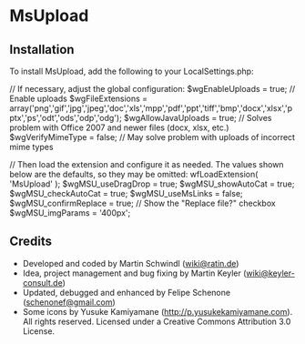 ﻿# MsUpload

## Installation

To install MsUpload, add the following to your LocalSettings.php:

// If necessary, adjust the global configuration:
$wgEnableUploads = true; // Enable uploads
$wgFileExtensions = array('png','gif','jpg','jpeg','doc','xls','mpp','pdf','ppt','tiff','bmp','docx','xlsx','pptx','ps','odt','ods','odp','odg');
$wgAllowJavaUploads = true; // Solves problem with Office 2007 and newer files (docx, xlsx, etc.)
$wgVerifyMimeType = false; // May solve problem with uploads of incorrect mime types

// Then load the extension and configure it as needed. The values shown below are the defaults, so they may be omitted:
wfLoadExtension( 'MsUpload' );
$wgMSU_useDragDrop = true;
$wgMSU_showAutoCat = true;
$wgMSU_checkAutoCat = true;
$wgMSU_useMsLinks = false;
$wgMSU_confirmReplace = true; // Show the "Replace file?" checkbox
$wgMSU_imgParams = '400px';

## Credits

* Developed and coded by Martin Schwindl (wiki@ratin.de)
* Idea, project management and bug fixing by Martin Keyler (wiki@keyler-consult.de)
* Updated, debugged and enhanced by Felipe Schenone (schenonef@gmail.com)
* Some icons by Yusuke Kamiyamane (http://p.yusukekamiyamane.com). All rights reserved. Licensed under a Creative Commons Attribution 3.0 License.
